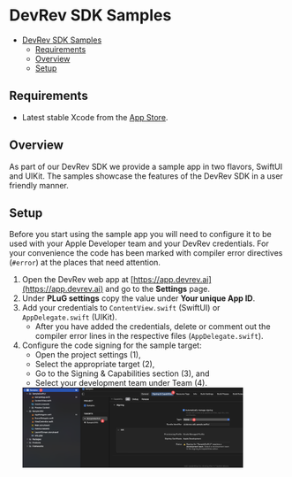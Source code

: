 # DevRev SDK Samples

- [DevRev SDK Samples](#devrev-sdk-samples)
  - [Requirements](#requirements)
  - [Overview](#overview)
  - [Setup](#setup)

## Requirements
- Latest stable Xcode from the [App Store](https://apps.apple.com/us/app/xcode/id497799835?mt=12).

## Overview
As part of our DevRev SDK we provide a sample app in two flavors, SwiftUI and UIKit. The samples showcase the features of the DevRev SDK in a user friendly manner.

## Setup
Before you start using the sample app you will need to configure it to be used with your Apple Developer team and your DevRev credentials. For your convenience the code has been marked with compiler error directives (`#error`) at the places that need attention.

1. Open the DevRev web app at [https://app.devrev.ai](https://app.devrev.ai) and go to the **Settings** page.
2. Under **PLuG settings** copy the value under **Your unique App ID**.
3. Add your credentials to `ContentView.swift` (SwiftUI) or `AppDelegate.swift` (UIKit).
   - After you have added the credentials, delete or comment out the compiler error lines in the respective files (`AppDelegate.swift`).
4. Configure the code signing for the sample target:
	- Open the project settings (1),
	- Select the appropriate target (2),
	- Go to the Signing & Capabilities section (3), and
	- Select your development team under Team (4).
	<img src="docs/screenshots/screenshot-xcode-signing.png" width="400" />
